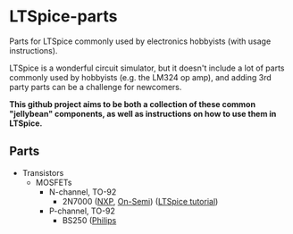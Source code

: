 # LTSpice-parts
Parts for LTSpice commonly used by electronics hobbyists (with usage instructions).

LTSpice is a wonderful circuit simulator, but it doesn't include a lot of parts commonly used by hobbyists (e.g. the LM324 op amp), and adding 3rd party parts can be a challenge for newcomers.

**This github project aims to be both a collection of these common "jellybean" components, as well as instructions on how to use them in LTSpice.**

## Parts

* Transistors
  * MOSFETs
    * N-channel, TO-92
      * 2N7000 ([NXP](http://www.nxp.com/documents/spice_model/2N7000.LIB), [On-Semi](http://www.onsemi.com/pub_link/Collateral/2N7000.REV0.LIB)) ([LTSpice tutorial](https://github.com/pepaslabs/LTSpice-parts/wiki/2N7000))
    * P-channel, TO-92
      * BS250 ([Philips](http://web.rfoe.net:8000/ziliaoxiazai/PHILIPS/models/spicespar/data/bs250.html)
